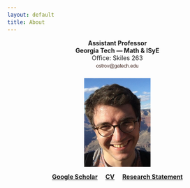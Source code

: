 ```yaml
---
layout: default
title: About
---
```


<p align="center">
<b>Assistant Professor</b><br />
<b>Georgia Tech — Math & ISyE</b><br />  
Office: Skiles 263<br />  
<img src="email.png" alt="Email" width="20%" hspace="20" vspace="4"> 
</p> 

<p align="center">
<img src="photoGrandCanyon-cropped-stronger.jpg" alt="Getty museum" width="30%" align="center" hspace="20">
</p>    

  
<p align="center">
<a href="https://scholar.google.fr/citations?user=2IvZJ3cAAAAJ&hl=en"><b>Google Scholar</b></a>&emsp;
<a href="assets/dmitrii_ostrovskii_CV.pdf"><b>CV</b></a>&emsp;
<a href="assets/research-statement.pdf"><b>Research Statement</b></a>
</p>